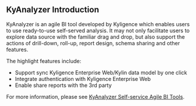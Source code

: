 ## KyAnalyzer Introduction

KyAnalyzer is an agile BI tool developed by Kyligence which enables users to use ready-to-use self-served analysis. It may not only facilitate users to explore data source with the familiar drag and drop, but also support the actions of drill-down, roll-up, report design, schema sharing and other features. 

The highlight features include:

- Support sync Kyligence Enterprise Web/Kylin data model by one click
- Integrate authentication with Kyligence Enterprise Web
- Enable share reports with the 3rd party

For more information, please see [KyAnalyzer Self-service Agile BI Tools](kyanalyzer.en.html).

